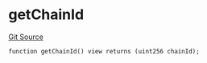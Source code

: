 # getChainId
[Git Source](https://github.com/llama-community/vertex-v1/blob/7b69542e87e2655dea74dab5779f3939de9641f7/src/utils/Helpers.sol)


```solidity
function getChainId() view returns (uint256 chainId);
```

